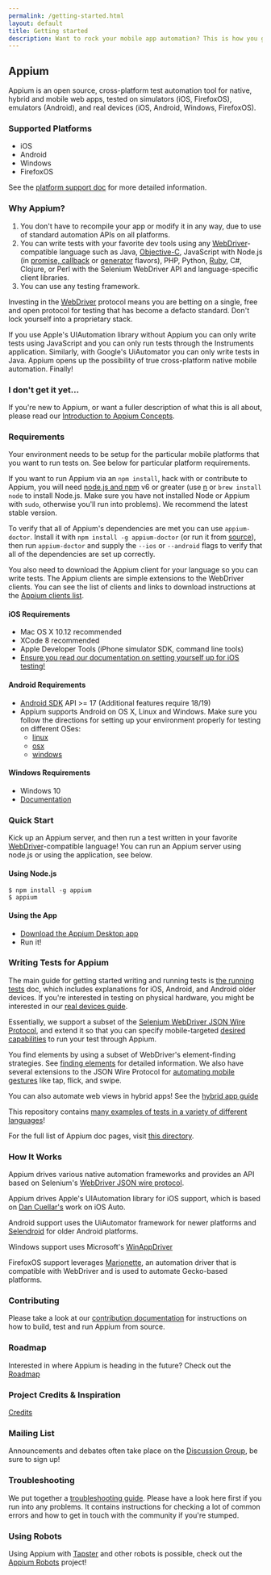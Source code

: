 ```yaml
---
permalink: /getting-started.html
layout: default
title: Getting started
description: Want to rock your mobile app automation? This is how you get started!
---
```


## Appium

Appium is an open source, cross-platform test automation tool for native, hybrid and mobile web apps, tested on simulators (iOS, FirefoxOS), emulators (Android), and real devices (iOS, Android, Windows, FirefoxOS).


### Supported Platforms

* iOS
* Android
* Windows
* FirefoxOS

See the  [platform support doc](/docs/en/about-appium/platform-support/) for more detailed information.

### Why Appium?

1. You don't have to recompile your app or modify it in any way, due
   to use of standard automation APIs on all platforms.
2. You can write tests with your favorite dev tools using any [WebDriver](https://w3c.github.io/webdriver/webdriver-spec.html)-compatible
   language such as Java, [Objective-C](https://github.com/appium/selenium-objective-c),
   JavaScript with Node.js (in [promise, callback](https://github.com/admc/wd) or [generator](https://github.com/jlipps/yiewd) flavors),
   PHP, Python, [Ruby](https://github.com/appium/ruby_lib), C#, Clojure, or Perl
   with the Selenium WebDriver API and language-specific client libraries.
3. You can use any testing framework.

Investing in the [WebDriver](https://w3c.github.io/webdriver/webdriver-spec.html) protocol means you are betting on a single, free and open protocol for testing that has become a defacto standard. Don't lock yourself into a proprietary stack.

If you use Apple's UIAutomation library without Appium you can only write tests
using JavaScript and you can only run tests through the Instruments application.
Similarly, with Google's UiAutomator you can only write tests in Java. Appium
opens up the possibility of true cross-platform native mobile automation. Finally!

### I don't get it yet...

If you're new to Appium, or want a fuller description of what this is all about, please read our  [Introduction to Appium Concepts](/docs/en/about-appium/intro/).

### Requirements

Your environment needs to be setup for the particular mobile platforms that you
want to run tests on. See below for particular platform requirements.

If you want to run Appium via an `npm install`, hack with or contribute to Appium, you will need
[node.js and npm](http://nodejs.org) v6 or greater (use [n](https://github.com/visionmedia/n) or
`brew install node` to install Node.js. Make sure you have not installed Node or Appium with `sudo`,
otherwise you'll run into problems). We recommend the latest stable version.

To verify that all of Appium's dependencies are met you can use
`appium-doctor`.  Install it with `npm install -g appium-doctor` (or run it
from [source](https://github.com/appium/appium-doctor)), then run
`appium-doctor` and supply the `--ios` or `--android` flags to verify that all
of the dependencies are set up correctly.

You also need to download the Appium client for your language so you can write tests. The Appium clients are simple extensions to the WebDriver clients. You can see the list of clients and links to download instructions at the  [Appium clients list](/docs/en/about-appium/appium-clients/).

#### iOS Requirements

* Mac OS X 10.12 recommended
* XCode 8 recommended
* Apple Developer Tools (iPhone simulator SDK, command line tools)
*  [Ensure you read our documentation on setting yourself up for iOS testing!](/docs/en/drivers/ios-xcuitest/)

#### Android Requirements

* [Android SDK](http://developer.android.com) API &gt;= 17 (Additional features require 18/19)
* Appium supports Android on OS X, Linux and Windows. Make sure you follow the
  directions for setting up your environment properly for testing on different OSes:
  *  [linux](/slate/en/master/#running-on-linux.md)
  *  [osx](/slate/en/master/#running-on-osx.md)
  *  [windows](/slate/en/master/#running-on-windows.md)

#### Windows Requirements

* Windows 10
*  [Documentation](/slate/en/master/#running-on-windows.md)

### Quick Start

Kick up an Appium server, and then run a test written in your favorite [WebDriver](https://w3c.github.io/webdriver/webdriver-spec.html)-compatible language!
You can run an Appium server using node.js or using the application, see below.

#### Using Node.js

```
$ npm install -g appium
$ appium
```

#### Using the App

* [Download the Appium Desktop app](https://github.com/appium/appium-desktop/releases)
* Run it!

### Writing Tests for Appium

The main guide for getting started writing and running tests is  [the running tests](/slate/en/master/#running-tests.md) doc, which includes explanations for iOS, Android, and Android older devices. If you're interested in testing on physical hardware, you might be interested in our  [real devices guide](/slate/en/master/#real-devices.md).

Essentially, we support a subset of the [Selenium WebDriver JSON Wire Protocol](https://w3c.github.io/webdriver/webdriver-spec.html), and extend it so that you can specify mobile-targeted  [desired capabilities](/slate/en/master/#caps.md) to run your test through Appium.

You find elements by using a subset of WebDriver's element-finding strategies.
See  [finding elements](/slate/en/master/#finding-elements.md) for detailed information. We also have several extensions to the JSON Wire Protocol for  [automating mobile gestures](/slate/en/master/#touch-actions.md) like tap, flick, and swipe.

You can also automate web views in hybrid apps! See the  [hybrid app guide](/slate/en/master/#hybrid.md)

This repository contains [many examples of tests in a variety of different languages](https://github.com/appium/sample-code)!

For the full list of Appium doc pages, visit [this directory](/documentation.html?lang=en).

### How It Works

Appium drives various native automation frameworks and provides an API based on
Selenium's [WebDriver JSON wire protocol](https://w3c.github.io/webdriver/webdriver-spec.html).

Appium drives Apple's UIAutomation library for iOS support, which is based on
[Dan Cuellar's](http://github.com/penguinho) work on iOS Auto.

Android support uses the UiAutomator framework for newer platforms and
[Selendroid](http://github.com/DominikDary/selendroid) for older Android platforms.

Windows support uses Microsoft's [WinAppDriver](https://github.com/Microsoft/WinAppDriver)

FirefoxOS support leverages [Marionette](https://developer.mozilla.org/en-US/docs/Marionette),
an automation driver that is compatible with WebDriver and is used to automate
Gecko-based platforms.

### Contributing

Please take a look at our [contribution documentation](/slate/en/master/#CONTRIBUTING.md)
for instructions on how to build, test and run Appium from source.

### Roadmap

Interested in where Appium is heading in the future? Check out the [Roadmap](https://github.com/appium/appium/blob/master/ROADMAP.md)

### Project Credits & Inspiration

 [Credits](/slate/en/master/#credits.md)

### Mailing List

Announcements and debates often take place on the [Discussion Group](https://discuss.appium.io), be sure to sign up!

### Troubleshooting

We put together a  [troubleshooting guide](/slate/en/master/#troubleshooting.md).
Please have a look here first if you run into any problems. It contains instructions for checking a lot
of common errors and how to get in touch with the community if you're stumped.

### Using Robots

Using Appium with [Tapster](https://github.com/hugs/tapsterbot) and other robots is possible,
check out the [Appium Robots](https://github.com/appium/robots) project!
